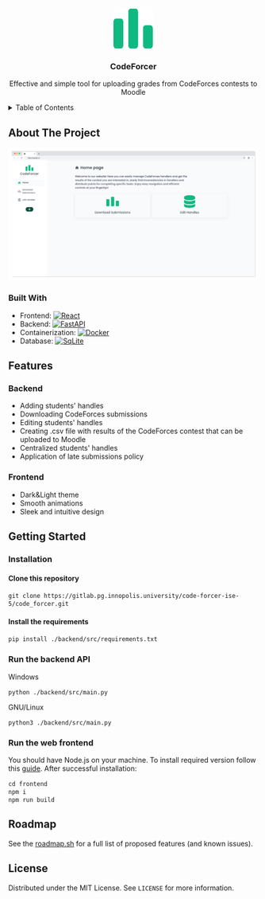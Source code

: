 <br />
<div align="center">
  <a href="https://gitlab.pg.innopolis.university/code-forcer-ise-5">
    <img src="assets/logo.svg" alt="Logo" width="80" height="80">
  </a>

<h3 align="center">CodeForcer</h3>

  <p align="center">
    Effective and simple tool for uploading grades from CodeForces contests to Moodle
  </p>
</div>

<!-- TABLE OF CONTENTS -->
<details>
  <summary>Table of Contents</summary>
  <ol>
    <li>
      <a href="#about-the-project">About The Project</a>
      <ul>
        <li>
          <a href="#built-with">Built With</a>
        </li>
      </ul>
    </li>
    <li>
      <a href="#getting-started">Getting Started</a>
      <ul>
        <li>
          <a href="#installation">Installation</a>
          <ul>
            <li>
              <a href="#run-the-backend-api">Run the backend API</a>
            </li>
            <li>
              <a href="#run-the-web-frontend">Run the web frontent</a>
            </li>
          </ul>
        </li>
      </ul>
    </li>
    <li>
      <a href="#features">Features</a>
      <ul>
        <li>
          <a href="#backend">Backend</a>
        </li>
        <li>
          <a href="#frontend">Frontend</a>
        </li>
      </ul>
    </li>
    <li>
      <a href="#roadmap">Roadmap</a>
    </li>
    <li>
      <a href="#license">License</a>
    </li>
  </ol>
</details>

## About The Project
<div align="center">
  <img src="assets/CodeForcer.jpeg" alt="Homepage" width="1024"/>
</div>

### Built With
- Frontend: [![React][React.js]][React-url]
- Backend: [![FastAPI][Fastapi]][Fastapi-url]
- Containerization: [![Docker][docker]][docker-url]
- Database: [![SqLite][sqlite]][sqlite-url]


## Features
### Backend 
- Adding students' handles
- Downloading CodeForces submissions
- Editing students' handles
- Creating .csv file with results of the CodeForces contest that can be uploaded to Moodle
- Centralized students' handles
- Application of late submissions policy

### Frontend 
- Dark&Light theme
- Smooth animations
- Sleek and intuitive design

## Getting Started

### Installation

#### Clone this repository

```
git clone https://gitlab.pg.innopolis.university/code-forcer-ise-5/code_forcer.git
```

#### Install the requirements
```
pip install ./backend/src/requirements.txt
```

### Run the backend API

Windows
```
python ./backend/src/main.py
```

GNU/Linux 
```
python3 ./backend/src/main.py
```

### Run the web frontend

You should have Node.js on your machine. To install required version follow this [guide](https://tecadmin.net/install-latest-nodejs-npm-on-linux-mint/).
After successful installation:

```
cd frontend
npm i
npm run build
```


## Roadmap

See the [roadmap.sh](https://roadmap.sh/r/codeforcer) for a full list of proposed features (and known issues).


## License 

Distributed under the MIT License. See `LICENSE` for more information.



<!-- MARKDOWN LINKS & IMAGES -->
<!-- https://www.markdownguide.org/basic-syntax/#reference-style-links -->
[product-screenshot]: https://ibb.co/640xgDW
[React.js]: https://img.shields.io/badge/React-20232A?style=for-the-badge&logo=react&logoColor=61DAFB
[React-url]: https://reactjs.org/
[Fastapi]: https://img.shields.io/badge/fastapi-20232A?style=for-the-badge&logo=fastapi&color=04998a&logoColor=ffffff
[Fastapi-url]: https://fastapi.tiangolo.com/
[docker]: https://img.shields.io/badge/docker-20232A?style=for-the-badge&logo=docker&logoColor=ffffff&color=0e1756
[docker-url]: https://www.docker.com/
[sqlite]: https://img.shields.io/badge/sqlite-20232A?style=for-the-badge&logo=sqlite&logoColor=46a3dc&color=003c58
[sqlite-url]: https://img.shields.io/badge/sqlite-20232A?style=for-the-badge&logo=sqlite&logoColor=46a3dc&color=003c58


